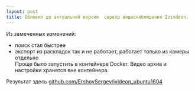 ```yaml
---
layout: post
title: Обновил до актуальной версии  сервер видеонаблюдения Ivivdeon.  Теперь на основе Ubuntu 16.04.  
---
```

Из замеченных изменений:
- поиск стал быстрее  
- экспорт из раскладок так и не работает, работает только из камеры отдельно  
Проще было запустить в контейнере Docker.
Видео архив и настройки хранятся вне контейнера.

Результат здесь [github.com/ErshovSergey/ivideon_ubuntu1604](https://github.com/ErshovSergey/ivideon_ubuntu1604)
